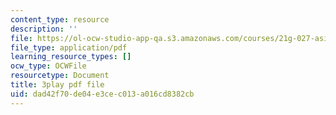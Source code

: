 ```yaml
---
content_type: resource
description: ''
file: https://ol-ocw-studio-app-qa.s3.amazonaws.com/courses/21g-027-asia-in-the-modern-world-images-representations-fall-2016/dad42f70de04e3cec013a016cd8382cb_1801228.pdf
file_type: application/pdf
learning_resource_types: []
ocw_type: OCWFile
resourcetype: Document
title: 3play pdf file
uid: dad42f70-de04-e3ce-c013-a016cd8382cb
---
```

